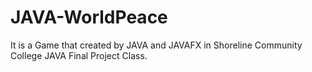 # JAVA-WorldPeace
It is a Game that created by JAVA and JAVAFX in Shoreline Community College JAVA Final Project Class. 
